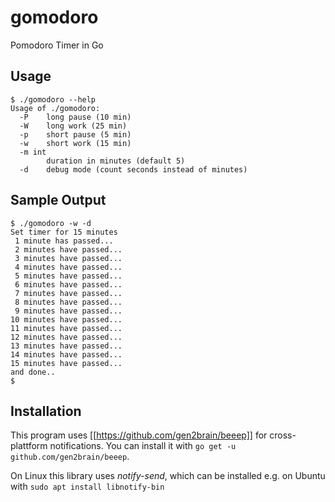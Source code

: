 # gomodoro
Pomodoro Timer in Go

## Usage

    $ ./gomodoro --help
    Usage of ./gomodoro:
      -P	long pause (10 min)
      -W	long work (25 min)
      -p	short pause (5 min)
      -w	short work (15 min)
      -m int
        	duration in minutes (default 5)
      -d	debug mode (count seconds instead of minutes)

## Sample Output

    $ ./gomodoro -w -d
    Set timer for 15 minutes
     1 minute has passed...
     2 minutes have passed...
     3 minutes have passed...
     4 minutes have passed...
     5 minutes have passed...
     6 minutes have passed...
     7 minutes have passed...
     8 minutes have passed...
     9 minutes have passed...
    10 minutes have passed...
    11 minutes have passed...
    12 minutes have passed...
    13 minutes have passed...
    14 minutes have passed...
    15 minutes have passed...
    and done..
    $

## Installation

This program uses [[https://github.com/gen2brain/beeep]] for cross-plattform notifications. You can install it with `go get -u github.com/gen2brain/beeep`.

On Linux this library uses _notify-send_, which can be installed e.g. on Ubuntu with `sudo apt install libnotify-bin`
